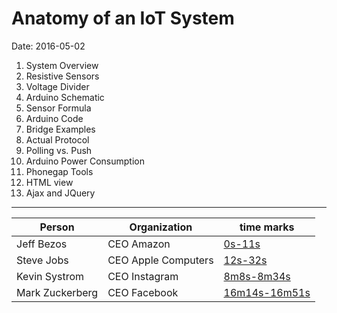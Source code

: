 # Anatomy of an IoT System #
Date: 2016-05-02

1. System Overview
2. Resistive Sensors
3. Voltage Divider
4. Arduino Schematic
5. Sensor Formula
6. Arduino Code
7. Bridge Examples
8. Actual Protocol
9. Polling vs. Push
10. Arduino Power Consumption
11. Phonegap Tools
12. HTML view
13. Ajax and JQuery

----

Person          | Organization          | time marks
----------------|-----------------------|------------
Jeff Bezos      | CEO Amazon            | [0s-11s](https://www.youtube.com/watch?v=QoqohmccTSc)
Steve Jobs      | CEO Apple Computers   | [12s-32s](https://www.youtube.com/v/QoqohmccTSc&start=12&end=33)
Kevin Systrom   | CEO Instagram         | [8m8s-8m34s](https://www.youtube.com/watch?v=QoqohmccTSc&start=489)
Mark Zuckerberg | CEO Facebook          | [16m14s-16m51s](https://www.youtube.com/watch?v=QoqohmccTSc&start=975)
